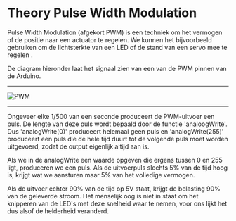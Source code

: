 # Theory Pulse Width Modulation

Pulse Width Modulation (afgekort PWM) is een techniek om het vermogen of de positie naar een actuator te regelen.   We kunnen het bijvoorbeeld gebruiken om de lichtsterkte van een LED of de stand van een servo mee te regelen .

De diagram hieronder laat het signaal zien van een van de PWM pinnen van de Arduino.

-------------------
![PWM](https://www.arduino.cc/en/uploads/Tutorial/pwm.gif)

-------------------
Ongeveer elke 1/500 van een seconde produceert de PWM-uitvoer een puls. De lengte van deze puls wordt bepaald door de functie 'analoogWrite'. Dus 'analogWrite(0)' produceert helemaal geen puls en 'analogWrite(255)' produceert een puls die de hele tijd duurt tot de volgende puls moet worden uitgevoerd, zodat de output eigenlijk altijd aan is.

Als we in de analogWrite een waarde opgeven die ergens tussen 0 en 255 ligt, produceren we een puls. Als de uitvoerpuls slechts 5% van de tijd hoog is, krijgt wat we aansturen maar 5% van het volledige vermogen.

Als de uitvoer echter 90% van de tijd op 5V staat, krijgt de belasting 90% van de geleverde stroom. Het menselijk oog is niet in staat om het knipperen van de LED's met deze snelheid waar te nemen, voor ons lijkt het dus alsof de helderheid veranderd.